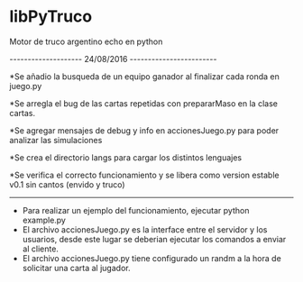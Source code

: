 # libPyTruco
Motor de truco argentino echo en python


-------------------- 24/08/2016 ------------------------


*Se añadio la busqueda de un equipo ganador al finalizar cada ronda en juego.py

*Se arregla el bug de las cartas repetidas con prepararMaso en la clase cartas.

*Se agregar mensajes de debug y info en accionesJuego.py para poder analizar las simulaciones

*Se crea el directorio langs para cargar los distintos lenguajes

*Se verifica el correcto funcionamiento y se libera como version estable v0.1 sin cantos (envido y truco)

----- 
* Para realizar un ejemplo del funcionamiento, ejecutar python example.py
* El archivo accionesJuego.py es la interface entre el servidor y los usuarios, desde este lugar se deberian ejecutar los comandos a enviar al cliente.
* El archivo accionesJuego.py tiene configurado un randm a la hora de solicitar una carta al jugador.